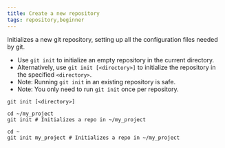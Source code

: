```yaml
---
title: Create a new repository
tags: repository,beginner
---
```


Initializes a new git repository, setting up all the configuration files needed by git.

- Use `git init` to initialize an empty repository in the current directory.
- Alternatively, use `git init [<directory>]` to initialize the repository in the specified `<directory>`.
- Note: Running `git init` in an existing repository is safe.
- Note: You only need to run `git init` once per repository.

```shell
git init [<directory>]
```

```shell
cd ~/my_project
git init # Initializes a repo in ~/my_project

cd ~
git init my_project # Initializes a repo in ~/my_project
```
